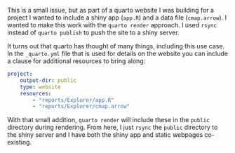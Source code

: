 
This is a small issue, but as part of a quarto website I was building for a project I wanted to include a shiny app (`app.R`) and a data file (`cmap.arrow`). I wanted to make this work with the `quarto render` approach. I used `rsync` instead of `quarto publish` to push the site to a shiny server.

It turns out that quarto has thought of many things, including this use case. In the `_quarto.yml` file that is used for details on the website you can include a clause for additional resources to bring along:

```yml
project:
    output-dir: public
    type: website
    resources:
        - "reports/Explorer/app.R"
        - "reports/Explorer/cmap.arrow"
```

With that small addition, `quarto render` will include these in the `public` directory during rendering. From here, I just `rsync` the `public` directory to the shiny server and I have both the shiny app and static webpages co-existing.
